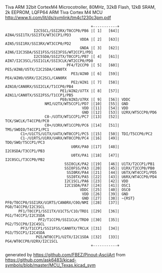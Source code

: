 Tiva ARM 32bit CortexM4 Microcotroller, 80MHz, 32kB Flash, 12kB SRAM, 2k EEPROM, LQFP64
ARM Tiva Cortex M4 MCU
http://www.ti.com/lit/ds/symlink/tm4c1230c3pm.pdf


	                                       +-----------+
	             I2C5SCL/SSI2RX/T0CCP0/PB6 |[ 1]   [64]| AIN4/SSI1TX/SSI3TX/WT3CCP1/PD3
	                                  VDDA |[ 2]   [63]| AIN5/SSI1RX/SSI3RX/WT3CCP0/PD2
	                                  GNDA |[ 3]   [62]| AIN6/I2C3SDA/SSI1FSS/SSI3FSS/WT2CCP1/PD1
	             I2C5SDA/SSI2TX/T0CCP1/PB7 |[ 4]   [61]| AIN7/I2C3SCL/SSI1CLK/SSI3CLK/WT2CCP0/PD0
	                            PF4/T2CCP0 |[ 5]   [60]| PE5/AIN8/U5TX/I2C2SDA/CAN0TX
	                              PE3/AIN0 |[ 6]   [59]| PE4/AIN9/U5RX/I2C2SCL/CAN0RX
	                              PE2/AIN1 |[ 7]   [58]| AIN10/CAN0RX/SSI2CLK/T1CCP0/PB4
	                         PE1/AIN2/U7TX |[ 8]   [57]| AIN11/CAN0TX/SSI2FSS/T1CCP1/PB5
	                         PE0/AIN3/U7RX |[ 9]   [56]| VDDC
	                  NMI/U2TX/WT5CCP1/PD7 |[10]   [55]| GND
	                                   VDD |[11]   [54]| VDD
	                                   GND |[12]   [53]| U2RX/WT5CCP0/PD6
	                  C0-/U3TX/WT1CCP1/PC7 |[13]   [52]| TCK/SWCLK/T4CCP0/PC0
	                  C0+/U3RX/WT1CCP0/PC6 |[14]   [51]| TMS/SWDIO/T4CCP1/PC1
	       C1+/U1CTS/U1TX/U4TX/WT0CCP1/PC5 |[15]   [50]| TDI/T5CCP0/PC2
	       C1-/U1RTS/U1RX/U4RX/WT0CCP0/PC4 |[16]   [49]| TDO/SWO/T5CCP1/PC3
	                              U0RX/PA0 |[17]   [48]| I2C0SDA/T3CCP1/PB3
	                              U0TX/PA1 |[18]   [47]| I2C0SCL/T3CCP0/PB2
	                           SSI0CLK/PA2 |[19]   [46]| U1TX/T2CCP1/PB1
	                           SSI0FSS/PA3 |[20]   [45]| U1RX/T2CCP0/PB0
	                            SSI0RX/PA4 |[21]   [44]| U6TX/WT4CCP1/PD5
	                            SSI0TX/PA5 |[22]   [43]| U6RX/WT4CCP0/PD4
	                           I2C1SCL/PA6 |[23]   [42]| VDD
	                           I2C1SDA/PA7 |[24]   [41]| OSC1
	                                  VDDC |[25]   [40]| OSC0
	                                   VDD |[26]   [39]| GND
	                                   GND |[27]   [38]| ~{RST}
	PF0/T0CCP0/SSI1RX/U1RTS/CAN0RX/C0O/NMI |[28]   [37]| PG0/T4CCP0/I2C3SCL
	      PF1/T0CCP1/SSI1TX/U1CTS/C1O/TRD1 |[29]   [36]| PG1/T4CCP1/I2C3SDA
	               PF2/T1CCP0/SSI1CLK/TRD0 |[30]   [35]| PG2/T5CCP0/I2C4SCL
	       PF3/T1CCP1/SSI1FSS/CAN0TX/TRCLK |[31]   [34]| PG3/T5CCP1/I2C4SDA
	              PG5/WT0CCP1/U2TX/I2C1SDA |[32]   [33]| PG4/WT0CCP0/U2RX/I2C1SCL
	                                       +-----------+


generated by https://github.com/FBEZ/Pinout-AsciiArt from https://github.com/ask6483/kicad-symbols/blob/master/MCU_Texas.kicad_sym